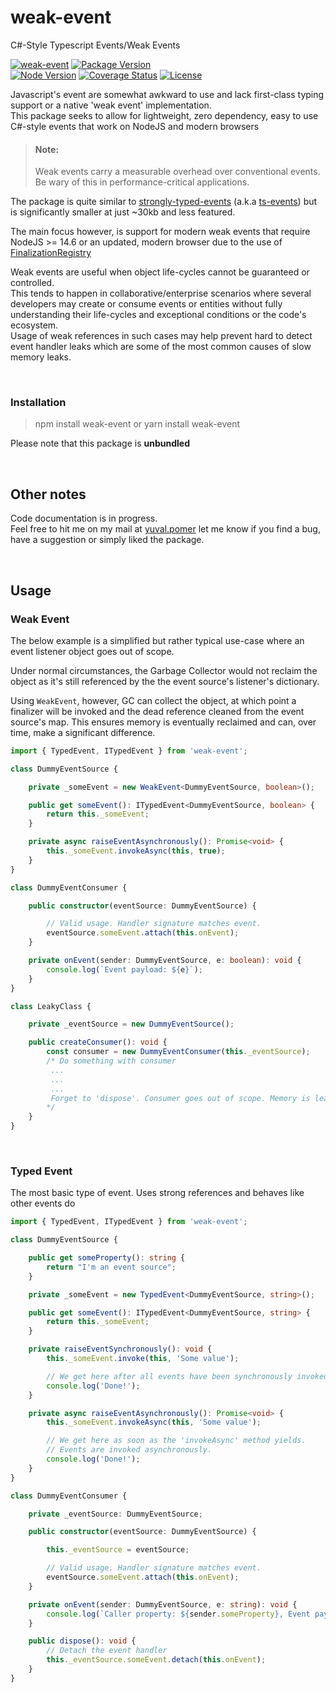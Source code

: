 # weak-event

C#-Style Typescript Events/Weak Events

[![weak-event](https://github.com/yuval-po/weak-event/actions/workflows/weak-event.yml/badge.svg)](https://github.com/yuval-po/weak-event/actions/workflows/weak-event.yml) [![Package Version](https://img.shields.io/npm/v/weak-event)](https://img.shields.io/npm/v/weak-event)</br>
[![Node Version](https://img.shields.io/node/v/weak-event)](https://img.shields.io/node/v/weak-event)
[![Coverage Status](https://coveralls.io/repos/github/yuval-po/weak-event/badge.svg?branch=main)](https://coveralls.io/github/yuval-po/weak-event?branch=main)
[![License](https://img.shields.io/npm/l/weak-event?style=plastic)](https://img.shields.io/npm/l/weak-event?style=plastic)


Javascript's event are somewhat awkward to use and lack first-class typing support or a native 'weak event' implementation.</br>
This package seeks to allow for lightweight, zero dependency, easy to use C#-style events that work on NodeJS and modern browsers

> #### Note:
> Weak events carry a measurable overhead over conventional events.</br>
> Be wary of this in performance-critical applications.

The package is quite similar to [strongly-typed-events](https://github.com/KeesCBakker/Strongly-Typed-Events-for-TypeScript) (a.k.a [ts-events](https://www.npmjs.com/package/ts-events)) but is significantly
smaller at just ~30kb and less featured.

The main focus however, is support for modern weak events that require NodeJS >= 14.6 or an updated, modern browser due to
the use of [FinalizationRegistry](https://developer.mozilla.org/en-US/docs/Web/JavaScript/Reference/Global_Objects/FinalizationRegistry)

Weak events are useful when object life-cycles cannot be guaranteed or controlled.</br>
This tends to happen in collaborative/enterprise scenarios where several developers may create or consume events or entities without fully understanding their life-cycles and exceptional conditions or the code's ecosystem.</br>
Usage of weak references in such cases may help prevent hard to detect event handler leaks which are some of the most common causes of slow memory leaks.

</br>

### Installation

> npm install weak-event or yarn install weak-event

Please note that this package is __unbundled__

</br>

## Other notes

Code documentation is in progress.</br>
Feel free to hit me on my mail at [yuval.pomer](mailto:yuval.pomer@protonmail.com?subject=[Weak-Event%20Feedback]) let me know if you find a bug, have a suggestion or simply liked the package.


</br>

## Usage

### Weak Event

The below example is a simplified but rather typical use-case where an event listener object goes
out of scope.

Under normal circumstances, the Garbage Collector would not reclaim the object as it's still
referenced by the the event source's listener's dictionary.

Using `WeakEvent`, however, GC can collect the object, at which point a finalizer will be invoked and the dead reference cleaned from the event source's map.
This ensures memory is eventually reclaimed and can, over time, make a significant difference.


```typescript
import { TypedEvent, ITypedEvent } from 'weak-event';

class DummyEventSource {

	private _someEvent = new WeakEvent<DummyEventSource, boolean>();

	public get someEvent(): ITypedEvent<DummyEventSource, boolean> {
		return this._someEvent;
	}

	private async raiseEventAsynchronously(): Promise<void> {
		this._someEvent.invokeAsync(this, true);
	}
}

class DummyEventConsumer {

	public constructor(eventSource: DummyEventSource) {

		// Valid usage. Handler signature matches event.
		eventSource.someEvent.attach(this.onEvent);
	}

	private onEvent(sender: DummyEventSource, e: boolean): void {
		console.log(`Event payload: ${e}`);
	}
}

class LeakyClass {

	private _eventSource = new DummyEventSource();

	public createConsumer(): void {
		const consumer = new DummyEventConsumer(this._eventSource);
		/* Do something with consumer
		 ...
		 ...
		 ...
		 Forget to 'dispose'. Consumer goes out of scope. Memory is leaked
		*/
	}
}

```

</br>

### Typed Event

The most basic type of event. Uses strong references and behaves like other events do

```typescript
import { TypedEvent, ITypedEvent } from 'weak-event';

class DummyEventSource {

	public get someProperty(): string {
		return "I'm an event source";
	}

	private _someEvent = new TypedEvent<DummyEventSource, string>();

	public get someEvent(): ITypedEvent<DummyEventSource, string> {
		return this._someEvent;
	}

	private raiseEventSynchronously(): void {
		this._someEvent.invoke(this, 'Some value');

		// We get here after all events have been synchronously invoked
		console.log('Done!');
	}

	private async raiseEventAsynchronously(): Promise<void> {
		this._someEvent.invokeAsync(this, 'Some value');

		// We get here as soon as the 'invokeAsync' method yields.
		// Events are invoked asynchronously.
		console.log('Done!');
	}
}

class DummyEventConsumer {

	private _eventSource: DummyEventSource;

	public constructor(eventSource: DummyEventSource) {

		this._eventSource = eventSource;

		// Valid usage. Handler signature matches event.
		eventSource.someEvent.attach(this.onEvent);
	}

	private onEvent(sender: DummyEventSource, e: string): void {
		console.log(`Caller property: ${sender.someProperty}, Event payload: ${e}`);
	}

	public dispose(): void {
		// Detach the event handler
		this._eventSource.someEvent.detach(this.onEvent);
	}
}


```
<br />
